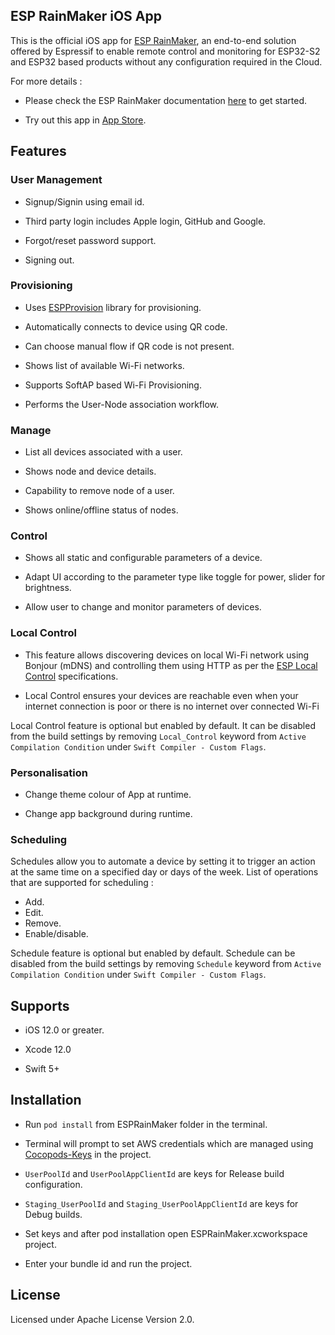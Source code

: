 
## ESP RainMaker iOS App

  

This is the official iOS app for [ESP RainMaker](https://github.com/espressif/esp-rainmaker), an end-to-end solution offered by Espressif to enable remote control and monitoring for ESP32-S2 and ESP32 based products without any configuration required in the Cloud.

  

For more details :

- Please check the ESP RainMaker documentation [here](http://rainmaker.espressif.com/docs/get-started.html) to get started.

- Try out this app in [App Store](https://apps.apple.com/app/esp-rainmaker/id1497491540).

  

## Features

  

### User Management

  

- Signup/Signin using email id.

- Third party login includes Apple login, GitHub and Google.

- Forgot/reset password support.

- Signing out.

  

### Provisioning

  

- Uses [ESPProvision](https://github.com/espressif/esp-idf-provisioning-ios/) library for provisioning.

- Automatically connects to device using QR code.

- Can choose manual flow if QR code is not present.

- Shows list of available Wi-Fi networks.

- Supports SoftAP based Wi-Fi Provisioning.

- Performs the User-Node association workflow.

  

### Manage

  

- List all devices associated with a user.

- Shows node and device details.

- Capability to remove node of a user.

- Shows online/offline status of nodes.

  

### Control

  

- Shows all static and configurable parameters of a device.

- Adapt UI according to the parameter type like toggle for power, slider for brightness.

- Allow user to change and monitor parameters of devices.


### Local Control


- This feature allows discovering devices on local Wi-Fi network using Bonjour (mDNS) and controlling them using HTTP as per the [ESP Local Control](https://docs.espressif.com/projects/esp-idf/en/latest/esp32/api-reference/protocols/esp_local_ctrl.html) specifications.

- Local Control ensures your devices are reachable even when your internet connection is poor or there is no internet over connected Wi-Fi

Local Control feature is optional but enabled by default. It can be disabled from the build settings by removing `Local_Control` keyword from `Active Compilation Condition` under `Swift Compiler - Custom Flags`.


### Personalisation

  

- Change theme colour of App at runtime.

- Change app background during runtime.

### Scheduling

 Schedules allow you to automate a device by setting it to trigger an action at the same time on a specified day or days of the week.  List of operations that are supported for scheduling :
 
 - Add.
 - Edit.
 - Remove.
 - Enable/disable.

Schedule feature is optional but enabled by default. Schedule can be disabled from the build settings by removing `Schedule` keyword from `Active Compilation Condition` under `Swift Compiler - Custom Flags`.
  

## Supports

  

- iOS 12.0 or greater.

- Xcode 12.0

- Swift 5+

  

## Installation

  

- Run `pod install` from  ESPRainMaker folder in the terminal.

- Terminal will prompt to set AWS credentials which are managed using  [Cocopods-Keys](https://github.com/orta/cocoapods-keys) in the project.

- `UserPoolId` and `UserPoolAppClientId` are keys for Release build configuration.

-  `Staging_UserPoolId` and `Staging_UserPoolAppClientId` are keys for Debug builds.

- Set keys and after pod installation open ESPRainMaker.xcworkspace project.

- Enter your bundle id and run the project.

  

## License

  

Licensed under Apache License Version 2.0.

